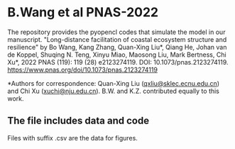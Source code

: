 # B.Wang et al PNAS-2022

The repository provides the pyopencl codes that simulate the model in our manuscript. "Long-distance facilitation of coastal ecosystem structure and resilience" by Bo Wang, Kang Zhang, Quan-Xing Liu*, Qiang He, Johan van de Koppel, Shuqing N. Teng, Xinyu Miao, Maosong Liu, Mark Bertness, Chi Xu*, 2022 PNAS (119): 119 (28) e2123274119. DOI: 10.1073/pnas.2123274119. https://www.pnas.org/doi/10.1073/pnas.2123274119 

*Authors for correspondence: Quan-Xing Liu (qxliu@sklec.ecnu.edu.cn) and Chi Xu (xuchi@nju.edu.cn).
B.W. and K.Z. contributed equally to this work.

## The file includes data and code
Files with suffix .csv are the data for figures. 
